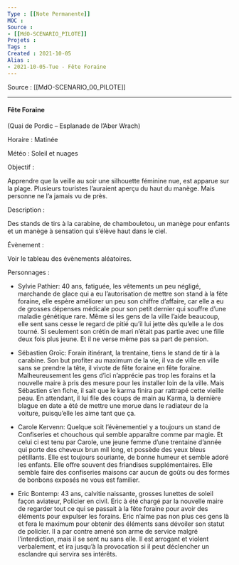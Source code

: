 ```yaml
---
Type : [[Note Permanente]]
MOC : 
Source : 
- [[MdO-SCENARIO_PILOTE]]
Projets :
Tags : 
Created : 2021-10-05
Alias :
- 2021-10-05-Tue - Fête Foraine
---
```


Source : [[MdO-SCENARIO_00_PILOTE]]

***

#### Fête Foraine  
(Quai de Pordic – Esplanade de l’Aber Wrach)

Horaire : Matinée

Météo : Soleil et nuages

Objectif :

Apprendre que la veille au soir une silhouette féminine nue, est apparue sur la plage. Plusieurs touristes l’auraient aperçu du haut du manège. Mais personne ne l’a jamais vu de près.

Description :

Des stands de tirs à la carabine, de chambouletou, un manège pour enfants et un manège à sensation qui s’élève haut dans le ciel.

Évènement :

 Voir le tableau des évènements aléatoires.

Personnages :

-   Sylvie Pathier: 40 ans, fatiguée, les vêtements un peu négligé, marchande de glace qui a eu l’autorisation de mettre son stand à la fête foraine, elle espère améliorer un peu son chiffre d’affaire, car elle a eu de grosses dépenses médicale pour son petit dernier qui souffre d’une maladie génétique rare. Même si les gens de la ville l’aide beaucoup, elle sent sans cesse le regard de pitié qu’il lui jette dès qu’elle a le dos tourné. Si seulement son crétin de mari n’était pas partie avec une fille deux fois plus jeune. Et il ne verse même pas sa part de pension.
    
-   Sébastien Groïc: Forain itinérant, la trentaine, tiens le stand de tir à la carabine. Son but profiter au maximum de la vie, il va de ville en ville sans se prendre la tête, il vivote de fête foraine en fête foraine. Malheureusement les gens d’ici n’apprécie pas trop les forains et la nouvelle maire à pris des mesure pour les installer loin de la ville. Mais Sébastien s’en fiche, il sait que le karma finira par rattrapé cette vieille peau. En attendant, il lui file des coups de main au Karma, la dernière blague en date a été de mettre une morue dans le radiateur de la voiture, puisqu’elle les aime tant que ça.
    
-   Carole Kervenn: Quelque soit l’évènementiel y a toujours un stand de Confiseries et chouchous qui semble apparaître comme par magie. Et celui ci est tenu par Carole, une jeune femme d’une trentaine d’année qui porte des cheveux brun mil long, et possède des yeux bleus pétillants. Elle est toujours souriante, de bonne humeur et semble adoré les enfants. Elle offre souvent des friandises supplémentaires. Elle semble faire des confiseries maisons car aucun de goûts ou des formes de bonbons exposés ne vous est familier.
    
-   Eric Bontemp: 43 ans, calvitie naissante, grosses lunettes de soleil façon aviateur, Policier en civil. Eric à été chargé par la nouvelle maire de regarder tout ce qui se passait à la fête foraine pour avoir des éléments pour expulser les forains. Eric n’aime pas non plus ces gens là et fera le maximum pour obtenir des éléments sans dévoiler son statut de policier. Il a par contre amené son arme de service malgré l’interdiction, mais il se sent nu sans elle. Il est arrogant et violent verbalement, et ira jusqu’à la provocation si il peut déclencher un esclandre qui servira ses intérêts.
